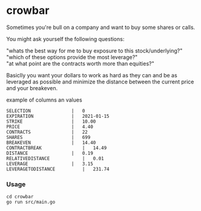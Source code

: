 # crowbar

Sometimes you're bull on a company and want to buy some shares or calls.  

You might ask yourself the following questions:

"whats the best way for me to buy exposure to this stock/underlying?"  
"which of these options provide the most leverage?"  
"at what point are the contracts worth more than equities?"  

Basiclly you want your dollars to work as hard as they can and be as leveraged as possible and minimize the distance between the current price and your breakeven.

example of columns an values    
```
SELECTION 				|	0 
EXPIRATION 				|	2021-01-15 
STRIKE 					|	10.00 
PRICE 					|	4.40 
CONTRACTS 				|	22 
SHARES 					|	699 
BREAKEVEN 				|	14.40 
CONTRACTBREAK 				|	14.49 
DISTANCE 				|	0.19 
RELATIVEDISTANCE 			|	0.01 
LEVERAGE 				|	3.15 
LEVERAGETODISTANCE 			|	231.74 
```


### Usage

```
cd crowbar
go run src/main.go
```